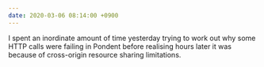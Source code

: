 ```yaml
---
date: 2020-03-06 08:14:00 +0900
---
```


I spent an inordinate amount of time yesterday trying to work out why some HTTP calls were failing in Pondent before realising hours later it was because of cross-origin resource sharing limitations.

